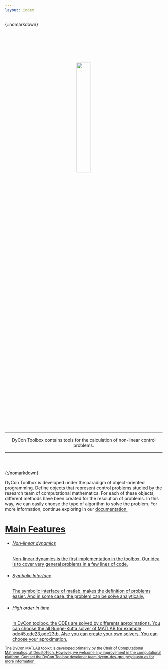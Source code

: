 ```yaml
---
layout: index
---
```


{::nomarkdown}

<header class="intro-header">
<div class="container">
    <div class="col-md-10 col-md-offset-1">
        <div class="site-heading">
            <img style="padding-top: 100px;"src="{{site.url}}/{{site.baseurl}}/assets/logo_DyConToolbox_v001.png" width="30%" alt="" srcset="">
            <hr class="small">
            <span class="subheading">
              DyCon Toolbox contains tools for the calculation of non-linear control problems. 
            </span>
            <hr>
        </div>
    </div>
</div>
</header>

{:/nomarkdown}

DyCon Toolbox is developed under the paradigm of object-oriented programming. Define objects that represent control problems studied by the research team of computational mathematics. For each of these objects, different methods have been created for the resolution of problems. In this way, we can easily choose the type of algorithm to solve the problem. For more information, continue exploring in our <a href="{{site.url}}{{site.baseurl}}/projects/01-documentation">documentation.

<h1>Main Features</h1>

<ul>
  <li>
    <h6>Non-linear dynamics</h6>
    Non-linear dynamics is the first implementation in the toolbox. Our idea is to cover very general problems in a few lines of code.
  </li>
  <li>
    <h6>Symbolic Interface</h6> 
      The symbolic interface of matlab, makes the definition of problems easier. And in some case, the problem can be solve analytically.
  </li>

  <li>
    <h6>High order in time</h6>
      In DyCon toolbox, the ODEs are solved by differents aproximations. You can choose the all Runge-Kutta solver of MATLAB  for example ode45,ode23,ode23tb. Alse you can create your own solvers. You can choose your aproximation.
  </li>

</ul>

<p class="index-p">
  
</p>

<p class="index-p">
    <small>The DyCon MATLAB toolkit is developed primarily by the Chair of Computational Mathematics, at DeustoTech. However, we welcome any improvement in the computational platform. Contact the DyCon Toolbox developer team dycon-dev-group@deusto.es for more information.</small>  
  </p>
